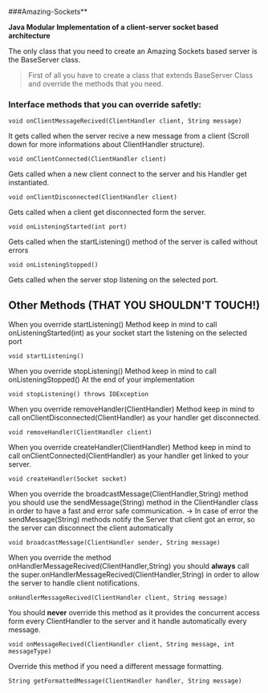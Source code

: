 ###Amazing-Sockets**


**Java Modular Implementation of a client-server socket based architecture**

The only class that you need to create an Amazing Sockets based server is the BaseServer class.

> First of all you have to create a class that extends BaseServer Class and override the methods that you need.

### Interface methods that you can override safetly:


	void onClientMessageRecived(ClientHandler client, String message)
It gets called when the server recive a new message from a client 
(Scroll down for more informations about ClientHandler structure).

	void onClientConnected(ClientHandler client)
Gets called when a new client connect to the server and his Handler get instantiated.

	void onClientDisconnected(ClientHandler client)
Gets called when a client get disconnected form the server.

	void onListeningStarted(int port)
Gets called when the startListening() method of the server is called without errors

	void onListeningStopped()
Gets called when the server stop listening on the selected port.

## **Other Methods (THAT YOU SHOULDN'T TOUCH!)**

When you override startListening() Method keep in mind to call onListeningStarted(int)
as your socket start the listening on the selected port

	void startListening()
   
When you override stopListening() Method keep in mind to call onListeningStopped()
At the end of your implementation

	void stopListening() throws IOException
    
When you override removeHandler(ClientHandler) Method keep in mind to call onClientDisconnected(ClientHandler) as your handler get disconnected.

	void removeHandler(ClientHandler client)
    
When you override createHandler(ClientHandler) Method keep in mind to call onClientConnected(ClientHandler) as your handler get linked to your server.   

	void createHandler(Socket socket)
    
When you override the broadcastMessage(ClientHandler,String) method you should use the
sendMessage(String) method in the ClientHandler class in order to have a fast and error safe communication.
-> In case of error the sendMessage(String) methods notify the Server that client got an error, so the server can disconnect the client automatically

	void broadcastMessage(ClientHandler sender, String message)
    
    
When you override the method onHandlerMessageRecived(ClientHandler,String) you should **always** call the super.onHandlerMessageRecived(ClientHandler,String) in order to allow the server to handle client notifications.

	onHandlerMessageRecived(ClientHandler client, String message)
    
You should **never** override this method as it provides the concurrent access form every ClientHandler to the server and it handle automatically every message.

	void onMessageRecived(ClientHandler client, String message, int messageType)	
    
Override this method if you need a different message formatting.

    String getFormattedMessage(ClientHandler handler, String message)


